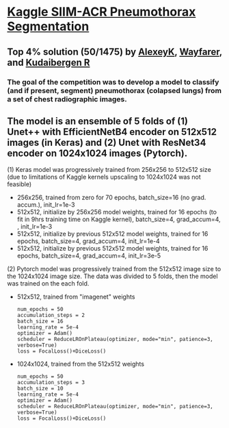 # [Kaggle SIIM-ACR Pneumothorax Segmentation](https://www.kaggle.com/c/siim-acr-pneumothorax-segmentation)

## Top 4% solution (50/1475) by [AlexeyK](https://www.kaggle.com/akuritsyn), [Wayfarer](https://www.kaggle.com/joven1997), and [Kudaibergen R](https://www.kaggle.com/kudaibergenu)

### The goal of the competition was to develop a model to classify (and if present, segment) pneumothorax (colapsed lungs) from a set of chest radiographic images. 

## The model is an ensemble of 5 folds of (1) Unet++ with EfficientNetB4 encoder on 512x512 images (in Keras) and (2) Unet with ResNet34 encoder on 1024x1024 images (Pytorch).

(1) Keras model was progressively trained from 256x256 to 512x512 size (due to limitations of Kaggle kernels upscaling to 1024x1024 was not feasible) 
- 256x256, trained from zero for 70 epochs, batch_size=16 (no grad. accum.), init_lr=1e-3
- 512x512, initialize by 256x256 model weights, trained for 16 epochs (to fit in 9hrs training time on Kaggle kernel), batch_size=4, grad_accum=4, , init_lr=1e-3
- 512x512, initialize by previous 512x512 model weights, trained for 16 epochs, batch_size=4, grad_accum=4, init_lr=1e-4
- 512x512, initialize by previous 512x512 model weights, trained for 16 epochs, batch_size=4, grad_accum=4, init_lr=3e-5

(2) Pytorch model was progressively trained from the 512x512 image size to the 1024x1024 image size.
    The data was divided to 5 folds, then the model was trained on the each fold.
- 512x512, trained from "imagenet" weights
    ```
    num_epochs = 50
    accumulation_steps = 2
    batch_size = 16
    learning_rate = 5e-4
    optimizer = Adam()
    scheduler = ReduceLROnPlateau(optimizer, mode="min", patience=3, verbose=True)
    loss = FocalLoss()+DiceLoss()
    ```
- 1024x1024, trained from the 512x512 weights
    ```
    num_epochs = 50
    accumulation_steps = 3
    batch_size = 10
    learning_rate = 5e-4
    optimizer = Adam()
    scheduler = ReduceLROnPlateau(optimizer, mode="min", patience=3, verbose=True)
    loss = FocalLoss()+DiceLoss()
    ```
